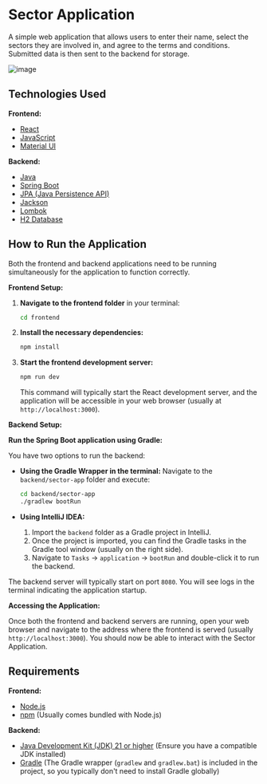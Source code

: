 # Sector Application

A simple web application that allows users to enter their name, select the sectors they are involved in, and agree to the terms and conditions. Submitted data is then sent to the backend for storage.

![image](https://github.com/user-attachments/assets/eeb71b10-cdc7-4852-9da0-e612c0e869ad)

## Technologies Used

**Frontend:**

* [React](https://react.dev/)
* [JavaScript](https://developer.mozilla.org/en-US/docs/Web/JavaScript)
* [Material UI](https://mui.com/)

**Backend:**

* [Java](https://www.oracle.com/java/)
* [Spring Boot](https://spring.io/projects/spring-boot)
* [JPA (Java Persistence API)](https://jakarta.ee/specifications/persistence/)
* [Jackson](https://github.com/FasterXML/jackson)
* [Lombok](https://projectlombok.org/)
* [H2 Database](https://www.h2database.com/html/main.html)

## How to Run the Application

Both the frontend and backend applications need to be running simultaneously for the application to function correctly.

**Frontend Setup:**

1.  **Navigate to the frontend folder** in your terminal:

    ```bash
    cd frontend
    ```

2.  **Install the necessary dependencies:**

    ```bash
    npm install
    ```

3.  **Start the frontend development server:**

    ```bash
    npm run dev
    ```

    This command will typically start the React development server, and the application will be accessible in your web browser (usually at `http://localhost:3000`).

**Backend Setup:**

**Run the Spring Boot application using Gradle:**

You have two options to run the backend:

* **Using the Gradle Wrapper in the terminal:** Navigate to the `backend/sector-app` folder and execute:

    ```bash
    cd backend/sector-app
    ./gradlew bootRun
    ```


* **Using IntelliJ IDEA:**
    1.  Import the `backend` folder as a Gradle project in IntelliJ.
    2.  Once the project is imported, you can find the Gradle tasks in the Gradle tool window (usually on the right side).
    3.  Navigate to `Tasks` -> `application` -> `bootRun` and double-click it to run the backend.

The backend server will typically start on port `8080`. You will see logs in the terminal indicating the application startup.

**Accessing the Application:**

Once both the frontend and backend servers are running, open your web browser and navigate to the address where the frontend is served (usually `http://localhost:3000`). You should now be able to interact with the Sector Application.

## Requirements

**Frontend:**

* [Node.js](https://nodejs.org/)
* [npm](https://www.npmjs.com/) (Usually comes bundled with Node.js)

**Backend:**

* [Java Development Kit (JDK) 21 or higher](https://www.oracle.com/java/technologies/javase-downloads.html) (Ensure you have a compatible JDK installed)
* [Gradle](https://gradle.org/) (The Gradle wrapper (`gradlew` and `gradlew.bat`) is included in the project, so you typically don't need to install Gradle globally)
